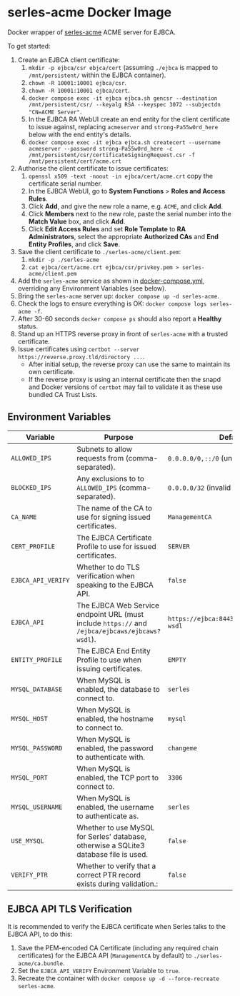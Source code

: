 <!--
SPDX-FileCopyrightText: 2024 Joe Pitt

SPDX-License-Identifier: GPL-3.0-only
-->

# serles-acme Docker Image

Docker wrapper of [serles-acme](https://github.com/dvtirol/serles-acme) ACME server for EJBCA.

To get started:

1. Create an EJBCA client certificate:
    1. `mkdir -p ejbca/csr ebjca/cert` (assuming `./ejbca` is mapped to `/mnt/persistent/` within
        the EJBCA container).
    2. `chown -R 10001:10001 ejbca/csr`.
    3. `chown -R 10001:10001 ejbca/cert`.
    4. `docker compose exec -it ejbca ejbca.sh gencsr --destination /mnt/persistent/csr/ --keyalg RSA --keyspec 3072 --subjectdn "CN=ACME Server"`.
    5. In the EJBCA RA WebUI create an end entity for the client certificate to issue against,
        replacing `acmeserver` and `strong-Pa55w0rd_here` below with the end entity's details.
    6. `docker compose exec -it ejbca ejbca.sh createcert --username acmeserver --password strong-Pa55w0rd_here -c /mnt/persistent/csr/certificateSigningRequest.csr -f /mnt/persistent/cert/acme.crt`
2. Authorise the client certificate to issue certificates:
    1. `openssl x509 -text -noout -in ejbca/cert/acme.crt` copy the certificate serial number.
    2. In the EJBCA WebUI, go to **System Functions** > **Roles and Access Rules**.
    3. Click **Add**, and give the new role a name, e.g. `ACME`, and click **Add**.
    4. Click **Members** next to the new role, paste the serial number into the **Match Value** box,
        and click **Add**.
    5. Click **Edit Access Rules** and set **Role Template** to **RA Administrators**, select the
        appropriate **Authorized CAs** and **End Entity Profiles**, and click **Save**.
3. Save the client certificate to `./serles-acme/client.pem`:
    1. `mkdir -p ./serles-acme`
    2. `cat ejbca/cert/acme.crt ejbca/csr/privkey.pem > serles-acme/client.pem`
4. Add the `serles-acme` service as shown in
    [docker-compose.yml](https://github.com/joepitt91/serles-acme-docker/blob/main/docker-compose.yml),
    overriding any Environment Variables (see below).
5. Bring the `serles-acme` server up: `docker compose up -d serles-acme`.
6. Check the logs to ensure everything is OK: `docker compose logs serles-acme -f`.
7. After 30-60 seconds `docker compose ps` should also report a **Healthy** status.
8. Stand up an HTTPS reverse proxy in front of `serles-acme` with a trusted certificate.
9. Issue certificates using `certbot --server https://reverse.proxy.tld/directory ...`.
    * After initial setup, the reverse proxy can use the same to maintain its own certificate.
    * If the reverse proxy is using an internal certificate then the snapd and Docker versions of
        `certbot` may fail to validate it as these use bundled CA Trust Lists.

## Environment Variables

| Variable | Purpose | Default Value |
|----------|---------|---------------|
| `ALLOWED_IPS` | Subnets to allow requests from (comma-separated). | `0.0.0.0/0,::/0` (unrestricted) |
| `BLOCKED_IPS` | Any exclusions to to `ALLOWED_IPS` (comma-separated). | `0.0.0.0/32` (invalid IP) |
| `CA_NAME` | The name of the CA to use for signing issued certificates. | `ManagementCA` |
| `CERT_PROFILE` | The EJBCA Certificate Profile to use for issued certificates. | `SERVER` |
| `EJBCA_API_VERIFY` | Whether to do TLS verification when speaking to the EJBCA API. | `false` |
| `EJBCA_API` | The EJBCA Web Service endpoint URL (must include `https://` and `/ejbca/ejbcaws/ejbcaws?wsdl`). | `https://ejbca:8443/ejbca/ejbcaws/ejbcaws?wsdl` |
| `ENTITY_PROFILE` | The EJBCA End Entity Profile to use when issuing certificates. | `EMPTY` |
| `MYSQL_DATABASE` | When MySQL is enabled, the database to connect to. | `serles` |
| `MYSQL_HOST` | When MySQL is enabled, the hostname to connect to. | `mysql` |
| `MYSQL_PASSWORD` | When MySQL is enabled, the password to authenticate with. | `changeme` |
| `MYSQL_PORT` | When MySQL is enabled, the TCP port to connect to. | `3306` |
| `MYSQL_USERNAME` | When MySQL is enabled, the username to authenticate as. | `serles` |
| `USE_MYSQL` | Whether to use MySQL for Serles' database, otherwise a SQLite3 database file is used. | `false` |
| `VERIFY_PTR` | Whether to verify that a correct PTR record exists during validation.: | `false` |

## EJBCA API TLS Verification

It is recommended to verify the EJBCA certificate when Serles talks to the EJBCA API, to do this:

1. Save the PEM-encoded CA Certificate (including any required chain certificates) for the EJBCA API
    (`ManagementCA` by default) to `./serles-acme/ca.bundle`.
2. Set the `EJBCA_API_VERIFY` Environment Variable to `true`.
3. Recreate the container with `docker compose up -d --force-recreate serles-acme`.
